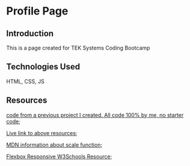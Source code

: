 # Profile Page #

## Introduction ##

This is a page created for TEK Systems Coding Bootcamp

## Technologies Used ##

HTML, CSS, JS

## Resources ##

[code from a previous project I created. All code 100% by me, no starter code](https://github.com/michellelanecode/web_project_4);

[Live link to above resources](https://michellelanecode.github.io/web_project_4/);

[MDN information about scale function](https://developer.mozilla.org/en-US/docs/Web/CSS/transform-function/scale);

[Flexbox Responsive W3Schools Resource](https://www.w3schools.com/css/css3_flexbox_responsive.asp);